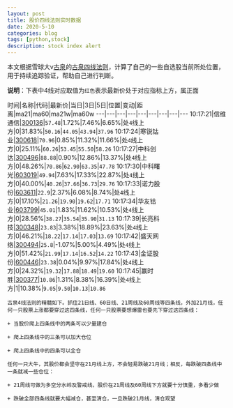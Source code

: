 ```yaml
---
layout: post
title: 股价四线法则实时数据
date: 2020-5-10
categories: blog
tags: [python,stock]
description: stock index alert
---
```



本文根据雪球大v[古泉](https://xueqiu.com/u/7148646888)的[古泉四线法则](https://xueqiu.com/7148646888/130498192)，计算了自己的一些自选股当前所处位置，用于持续追踪验证，帮助自己进行判断。

**说明**：下表中4线对应取值为`红色`表示最新价处于对应指标上方，属正面

时间|名称|代码|最新价|当日|3日|5日|位置|变动|距离|ma21|ma60|ma21w|ma60w
---|---|---|---|---|---|---|---|---
10:17:21|信维通信|[300136](https://xueqiu.com/S/SZ300136)|`57.48`|1.72%|7.46%|6.65%|处`4`线上方|0|31.83%|`50.16`|`44.05`|`43.94`|`37.96`
10:17:24|寒锐钴业|[300618](https://xueqiu.com/S/SZ300618)|`70.96`|0.85%|11.32%|11.66%|处`4`线上方|0|25.11%|`60.26`|`53.45`|`55.50`|`58.26`
10:17:27|中科创达|[300496](https://xueqiu.com/S/SZ300496)|`88.88`|0.90%|12.86%|13.37%|处`4`线上方|0|48.26%|`70.86`|`62.90`|`63.35`|`47.78`
10:17:30|中科曙光|[603019](https://xueqiu.com/S/SH603019)|`49.94`|7.63%|17.33%|22.87%|处`4`线上方|0|40.00%|`40.26`|`37.66`|`36.73`|`29.76`
10:17:33|诺力股份|[603611](https://xueqiu.com/S/SH603611)|`22.9`|2.37%|6.08%|8.74%|处`4`线上方|0|17.10%|`21.26`|`19.90`|`19.62`|`17.71`
10:17:34|华友钴业|[603799](https://xueqiu.com/S/SH603799)|`45.01`|1.83%|11.62%|10.53%|处`4`线上方|0|28.56%|`38.27`|`35.54`|`35.90`|`31.13`
10:17:39|长亮科技|[300348](https://xueqiu.com/S/SZ300348)|`23.83`|3.38%|18.89%|23.63%|处`4`线上方|0|46.21%|`18.22`|`17.14`|`17.03`|`13.69`
10:17:42|盛天网络|[300494](https://xueqiu.com/S/SZ300494)|`25.8`|-1.07%|5.00%|4.49%|处`4`线上方|0|51.42%|`21.99`|`17.14`|`16.52`|`14.22`
10:17:43|金证股份|[600446](https://xueqiu.com/S/SH600446)|`23.38`|0.04%|9.97%|17.84%|处`4`线上方|0|24.32%|`19.32`|`17.88`|`18.49`|`19.60`
10:17:45|赢时胜|[300377](https://xueqiu.com/S/SZ300377)|`10.86`|1.31%|8.38%|16.39%|处`4`线上方|1|10.38%|`9.05`|`9.50`|`10.13`|`10.86`

```
古泉4线法则的精髓如下。抓住21日线、60日线、21周线及60周线等四条线，外加21月线，任何一只股票上涨都要穿过这四条线，任何一只股票要想爆雷也要先下穿过这四条线：

+ 当股价爬上四条线中的两条可以少量建仓

+ 爬上四条线中的三条可以加大仓位

+ 爬上四条线中的四条可以全仓

任何一只大牛，其股价都会坚守在21月线上方，不会轻易跌破21月线；相反，每跌破四条线中一条就减一些仓位：

+ 21周线可做为多空分水岭及警戒线，股价在21周线及60周线下方就要十分慎重，多看少做

+ 跌破全部四条线就要大幅减仓，甚至清仓，一旦跌破21月线，清仓观望
```